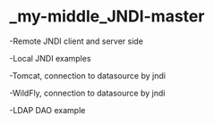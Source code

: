 # _my-middle_JNDI-master
<p>-Remote JNDI client and server side</p>
<p>-Local JNDI examples</p>
<p>-Tomcat, connection to datasource by jndi</p>
<p>-WildFly, connection to datasource by jndi</p>
<p>-LDAP DAO example</p>
